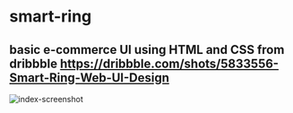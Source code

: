 # smart-ring
## basic e-commerce UI using HTML and CSS from dribbble https://dribbble.com/shots/5833556-Smart-Ring-Web-UI-Design
![index-screenshot](https://user-images.githubusercontent.com/38249680/55246947-aa4ef380-5246-11e9-8cf6-95f2f21bb910.png)
